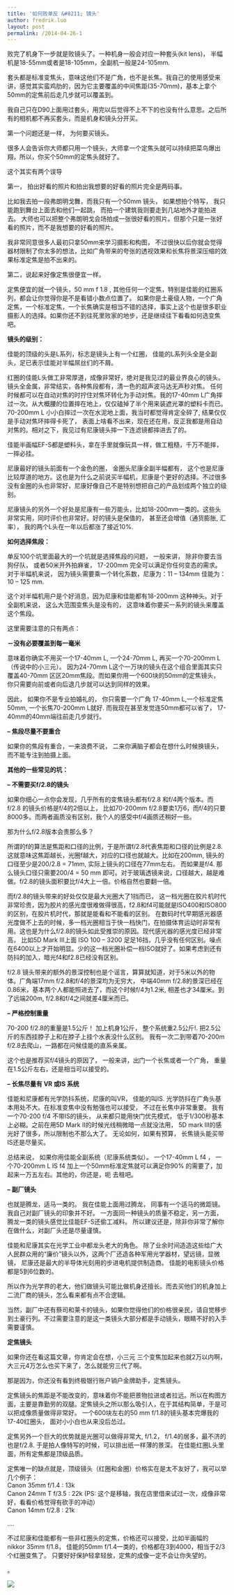 ```yaml
---
title: '如何败单反 &#8211; 镜头'
author: fredrik.luo
layout: post
permalink: /2014-04-26-1
---
```

败完了机身下一步就是败镜头了。一种机身一般会对应一种套头(kit lens)， 半幅机是18-55mm或者是18-105mm，全副机一般是24-105mm.

套头都是标准变焦头，意味这他们不是广角，也不是长焦。我自己的使用感受来讲，感觉其实蛮鸡肋的，因为它主要覆盖的中间焦距(35-70mm)，基本上拿个50mm的定焦前后走几步就可以覆盖到。

我自己只在D90上面用过套头，用完以后觉得不上不下的也没有什么意思。之后所有的相机都不再买套头，而是机身和镜头分开买。

第一个问题还是一样， 为何要买镜头。

很多人会告诉你大师都只用一个镜头，大师拿一个定焦头就可以持续把菜鸟爆出翔，所以，你买个50mm的定焦头就好了。

<!--more-->

这个其实有两个误导

第一， 拍出好看的照片和拍出我想要的好看的照片完全是两码事。

比如我去拍一段弗朗明戈舞，而我只有一个50mm 镜头， 如果想拍个特写， 我只能跑到舞台上面去和他们一起跳， 而拍一个建筑我则要走到几站地外才能拍进去。 大师也可以把整个弗朗明戈会场拍成一张很好看的照片。但那个只是一张好看的照片，而不是我想要的好看的照片。

我非常同意很多人最初只拿50mm来学习摄影和构图， 不过很快以后你就会觉得器材限制了你太多的想法，比如广角带来的夸张的透视效果和长焦将景深压缩的效果标准定焦是拍不出来的。

第二，说起来好像定焦很便宜一样。

定焦便宜的就一个镜头，50 mm f 1.8 , 其他任何一个定焦，特别是佳能的红圈系列，都会让你觉得你是不是看错小数点位置了。 如果你是土豪级人物，一个广角定焦，一个标准定焦，一个长焦确实是相当不错的选择，事实上这个也是很多职业摄影人的选择。如果你还不到往死里败家的地步，还是继续往下看看如何选变焦吧。

**镜头的级别：**

佳能的顶级的头是L系列，标志是镜头上有一个红圈， 佳能的L系列头全是全副头，足已表示佳能对半幅屌丝们的不屑。

红圈的佳能L头做工非常厚道，成像非常好，绝对是我见过的最业界良心的镜头。镜头全金属，非常结实，各种焦段都有，清一色的超声波马达无声秒对焦。 任何时候都可以在自动对焦的时拧住对焦环转化为手动对焦。我的17-40mm L广角摔过一次。从大概腰的位置摔在地上，仅仅磕掉了半个用来装遮光罩的塑料卡而已。 70-200mm L 小小白摔过一次在水泥地上面，我当时都觉得肯定全碎了, 结果仅仅是手动对焦环摔得卡死了， 表面上啥看不出来，现在还在用，反正我都是用自动对焦的。相对之下，我见过有尼康镜头摔一下连滤镜都摔进去了的。

佳能半画幅EF-S都是塑料头，拿在手里就像玩具一样，做工粗糙，千万不能摔，一摔必挂。

尼康最好的镜头前面有一个金色的圈， 金圈头尼康全副半幅都有， 这个也是尼康比较厚道的地方。这也是为什么之前说买半幅机，尼康是个更好的选择。不过很多没有金圈的头也非常好，尼康好像自己不是特别想把自己的产品划成两个独立的级别。

尼康镜头的另外一个好处是尼康有一些万能头，比如18-200mm一类的。这些头非常实用，同时评价也非常好。好的镜头是保值的， 甚至还会增值（通货膨胀, 汇率）， 我的两个L头在一年以后都涨了接近10%.

**如何选择焦段：**

单反100个坑里面最大的一个坑就是选择焦段的问题， 一般来讲， 除非你要去当狗仔队， 或者50米开外拍麻雀， 17-200mm 完全可以满足你任何变态的需求。对于半幅机来说， 因为镜头需要乘一个转化系数，尼康为：11 &#8211; 134mm 佳能为：10 &#8211; 125 mm.

这个对半幅机用户是个好消息，因为尼康和佳能都有18-200mm 这种神头。对于全副机来说， 这么大范围变焦头是没有的， 这意味着你要买一系列的镜头来覆盖这个焦段。 

这里需要注意的只有两点：

**－没有必要覆盖到每一毫米**

意味着你确实不用买一个17-40mm L, 一个24-70mm L, 再买一个70-200mm L （传说中的小三元）。 因为24-70mm L这个一万块的镜头在这个组合里面其实只覆盖40-70mm 区区20mm焦段。而如果你用一个600块的50mm的定焦镜头， 你只需要向前或者向后退几步就可以达到同样的效果。

因此， 如果你不是专业拍婚礼的， 你只需要一个广角 17-40mm L,一个标准定焦 50mm, 一个长焦70-200mm L就好. 而我现在甚至发觉连50mm都可以省了， 17-40mm的40mm端往前走几步就行。

**&#8211; 焦段尽量不要重合**

如果你的焦段有重合，一来浪费不说， 二来你满脑子都会在想什么时候换镜头，而不能专注到拍摄上面。

**其他的一些常见的坑：**

**&#8211; 不需要买f/2.8的镜头**

如果你细心一点你会发现，几乎所有的变焦镜头都有f/2.8 和f/4两个版本。而f/2.8 的镜头价格是f/4的2倍以上， 比如70-200mm f/2.8要卖1万6，而f/4的只要8000多。而两者画质没有区别，我个人的感受中f/4画质还稍好一些。

那为什么f/2.8版本会贵那么多？

所谓的f的算法是焦距和口径的比例，于是所谓f/2.8代表焦距和口径的比例是2.8. 这就意味这焦距越长，光圈f越大，对应的口径也就越大。比如在200mm, 镜头的口径至少是200/2.8 = 71mm, 实际上镜头的口径在77mm左右。 而如果是f/4. 那么镜头口径只需要200/4 = 50 mm 即可。对于玻璃透镜来说，口径越大，越是难做。f/2.8的镜头面积要比f/4大上一倍。价格自然也要翻一倍。

而f/2.8的镜头带来的好处仅仅是最大光圈大了1挡而已， 这一档光圈在胶片机时代非常珍贵，因为胶片的感光度很难做得很高，f2.8和f4可能就是ISO400和ISO800的区别，在胶片机时代，那就是能看和不能看的区别。 在数码时代早期感光器感光度做不上去的时候，多一档光圈相当于快一档快门，在拍摄体育运动时非常有用。这也是为什么f/2.8的镜头如此受推崇的原因。现代感光器的感光度已经非常高， 比如5D Mark III上面 ISO 100 &#8211; 3200 足足16挡，几乎没有任何区别。噪点在6400以上才开始明显。少的这一档光圈补偿一档ISO就好了。如果考虑到还有防抖的加入，暗光f4和f2.8已经没有区别。

f/2.8 镜头带来的额外的景深控制也是个谣言，算算就知道，对于5米以外的物体。广角端17mm f/2.8和f/4的景深均为无穷大， 中端40mm f/2.8的景深已经在0.86米，基本两个人都能照进去了，而这个时候f/4为1.2米, 相差也才34厘米。到了远端200m, f/2.8和f/4之间就差4厘米而已。

**&#8211; 严格控制重量**

70-200 f/2.8的重量是1.5公斤！ 加上机身1公斤， 整个系统重2.5公斤!. 把2.5公斤的东西挂脖子上和在脖子上挂个水表没什么区别。 我有一次二到带着70-200m f/2.8去爬山，一路都在问候佳能的直系亲属。

这个也是推荐买f/4镜头的原因了， 一般来讲，出门一个长焦或者一个广角， 重量在1.5公斤左右，还是相当可以接受的。

**&#8211; 长焦尽量有 VR 或IS 系统**

佳能和尼康都有光学防抖系统，尼康的叫VR， 佳能的叫IS. 光学防抖在广角头基本用处不大。在标准变焦中没有勉强也可以接受， 不过在长焦中非常重要。 我有一个70-200 f/4 不带IS的镜头， 从来都只能用快门优先模式， 低于1/300秒基本上必糊。之前在用5D Mark II的时候光线稍微暗一点就没法用， 5D mark III的感光好了很多，所以限制也不那么大了。 无论如何，如果有预算， 长焦镜头能买带IS还是尽量买。

总结来说， 如果你用佳能全副系统（尼康系统类似）。 一个17-40mm L f4 ， 一个70-200mm L IS f4 加上一个50mm标准定焦就可以满足你90% 的需要了，加起来一万五左右。其他的，你还是，呃 去租吧。

**&#8211; 副厂镜头**

也就是腾龙，适马一类的。 我在佳能上面用过腾龙， 同事有一个适马的微距镜。 我自己对副厂镜头的印象并不好。 一方面同一种镜头的质量不稳定，另一方面， 腾龙一类的镜头感觉比佳能EF-S还偷工减料。 所以建议还是，除非你非常了解你在做什么，对副厂头还是尽量谨慎。

佳能和尼康其实在光学工业中都龙头老大的角色。 除了业余时间造造这些给广大人民群众用的“廉价”镜头以外，这两个厂还造各种军用光学器材，望远镜，显微镜， 尼康还是最大的半导体光刻用的步进电机提供制造商。 佳能的电影镜头价格都是5到6位数的。

所以作为光学界的老大，他们做镜头可能比做机身还擅长。而去买他们的机身加上二流厂商的镜头，怎么看来都有点不合逻辑。

当然，副厂中还有蔡司和莱卡的镜头，如果你觉得他们的价格很亲民，请自觉移步到土豪行列。不过需要注意的是这一类镜头大部分都是手动镜头，眼睛不好的入手需要谨慎。

**定焦镜头**

如果你还在看这篇文章，你肯定会在想，小三元 三个变焦加起来也就2万以内啊， 大三元4万怎么也买下来了，怎么就能穷三代了啊。

那是因为，你还没有看到终极银行账户销户金牌助手，定焦镜头。

定焦镜头的焦距是不能改变的，意味着你不能把景物拉进或者拉远。所以在构图方面，主要是靠勤劳的双腿。定焦镜头之所以那么吸引人，在于其结构简单，于是可以把成像质量做得非常好。 一个600块左右的50 mm f/1.8的镜头基本完爆我的17-40红圈头， 面对小小白也从来没后怂过。

定焦另外一个巨大的优势就是光圈可以做得非常大, f/1.2， f/1.4的居多，最不济的也是f/2.8. 于是拍人像特写的时候，可以排出纸一样薄的景深。 在佳能红圈L头里面，所有定焦都是顶级品质。

定焦唯一的缺点就是，顶级镜头（红圈和金圈）价格实在是太不友好了，我可以举几个例子：  
Canon 35mm f/1.4 : 13k  
Canon 24mm T f/3.5 : 22k (PS: 这个是移轴，我在店里借来试过一次，成像非常好，看看价格觉得有砍手的冲动）  
Canon 14mm f/2.8 : 21k

&#8230;.

不过尼康和佳能都有一些非红圈头的定焦，价格还可以接受，比如半画幅的 nikkor 35mm f/1.8， 佳能的50mm f/1.4一类的，价格都在3到4000，相当于2/3个红圈变焦了。 只要好好保护轻拿轻放，定焦的成像一定不会让你失望的。

。

<div class="pvc_clear">
</div>

<p id="pvc_stats_59" class="pvc_stats " element-id="59">
  <img src="http://www.fredrik-luo.com/blog/wp-content/plugins/page-views-count/ajax-loader.gif" border=0 />
</p>

<div class="pvc_clear">
</div>

